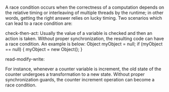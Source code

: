 A race condition occurs when the correctness of a computation depends on the relative timing or interleaving of multiple threads by the runtime; in other words, getting the right answer relies on lucky timing. Two scenarios which can lead to a race condition are:

check-then-act: Usually the value of a variable is checked and then an action is taken. Without proper synchronization, the resulting code can have a race condition. An example is below:
        Object myObject = null;
        if (myObject == null) {
            myObject = new Object();
        }
        


read-modify-write: 

For instance, whenever a counter variable is increment, the old state of the counter undergoes a transformation to a new state. Without proper synchronization guards, the counter increment operation can become a race condition.